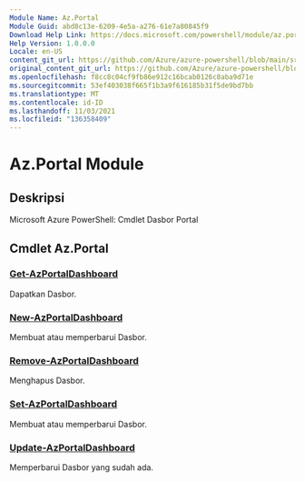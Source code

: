 ```yaml
---
Module Name: Az.Portal
Module Guid: abd8c13e-6209-4e5a-a276-61e7a80845f9
Download Help Link: https://docs.microsoft.com/powershell/module/az.portal
Help Version: 1.0.0.0
Locale: en-US
content_git_url: https://github.com/Azure/azure-powershell/blob/main/src/Portal/help/Az.Portal.md
original_content_git_url: https://github.com/Azure/azure-powershell/blob/main/src/Portal/help/Az.Portal.md
ms.openlocfilehash: f8cc8c04cf9fb86e912c16bcab0126c8aba9d71e
ms.sourcegitcommit: 53ef403038f665f1b3a9f616185b31f5de9bd7bb
ms.translationtype: MT
ms.contentlocale: id-ID
ms.lasthandoff: 11/03/2021
ms.locfileid: "136358409"
---
```

# Az.Portal Module
## Deskripsi
Microsoft Azure PowerShell: Cmdlet Dasbor Portal

## Cmdlet Az.Portal
### [Get-AzPortalDashboard](Get-AzPortalDashboard.md)
Dapatkan Dasbor.

### [New-AzPortalDashboard](New-AzPortalDashboard.md)
Membuat atau memperbarui Dasbor.

### [Remove-AzPortalDashboard](Remove-AzPortalDashboard.md)
Menghapus Dasbor.

### [Set-AzPortalDashboard](Set-AzPortalDashboard.md)
Membuat atau memperbarui Dasbor.

### [Update-AzPortalDashboard](Update-AzPortalDashboard.md)
Memperbarui Dasbor yang sudah ada.

